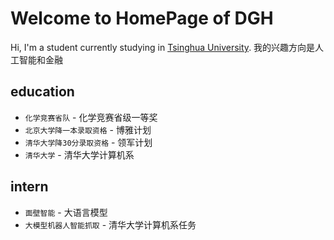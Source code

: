 # Welcome to HomePage of DGH


Hi, I'm a student currently studying in [Tsinghua University](https://www.tsinghua.edu.cn/).
我的兴趣方向是人工智能和金融

## education

* `化学竞赛省队` - 化学竞赛省级一等奖
* `北京大学降一本录取资格` - 博雅计划
* `清华大学降30分录取资格` - 领军计划
* `清华大学` - 清华大学计算机系

## intern

* `面壁智能` - 大语言模型
* `大模型机器人智能抓取` - 清华大学计算机系任务
